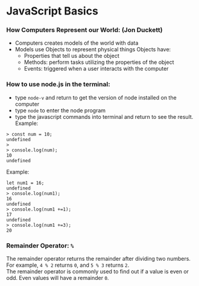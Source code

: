 # JavaScript Basics

### How Computers Represent our World: (Jon Duckett)
- Computers creates models of the world with data
- Models use Objects to represent physical things
 Objects have:
  - Properties that tell us about the object
  - Methods: perform tasks utilizing the properties of the object
  - Events: triggered when a user interacts with the computer

### How to use node.js in the terminal:
- type `node-v` and return to get the version of node installed on the computer
- type `node` to enter the node program
- type the javascript commands into terminal and return to see the result. 
Example:
```
> const num = 10;
undefined
> 
> console.log(num);
10
undefined
```
Example:
```
let num1 = 16;
undefined
> console.log(num1);
16
undefined
> console.log(num1 +=1);
17
undefined
> console.log(num1 +=3);
20
```

### Remainder Operator: `%`
The remainder operator returns the remainder after dividing two numbers. For example, `4 % 2` returns `0`, and `5 % 3` returns `2`.  
The remainder operator is commonly used to find out if a value is even or odd. Even values will have a remainder `0`.




